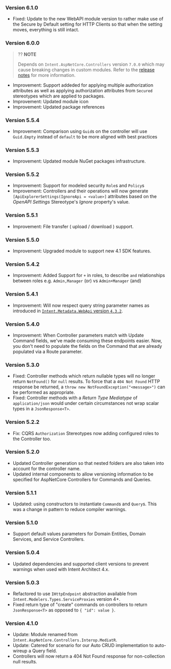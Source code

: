### Version 6.1.0

- Fixed: Update to the new WebAPI module version to rather make use of the Secure by Default setting for HTTP Clients so that when the setting moves, everything is still intact.

### Version 6.0.0

> ?? **NOTE**
>
> Depends on `Intent.AspNetCore.Controllers` version `7.0.0` which may cause breaking changes in custom modules. Refer to the [release notes](https://github.com/IntentArchitect/Intent.Modules.NET/blob/improvement/be-able-to-apply-multiple-authorize-attributes/Modules/Intent.Modules.AspNetCore.Controllers/release-notes.md#version-700) for more information. 

- Improvement: Support addeded for applying multiple authorization attributes as well as applying authorization attributes from `Secured` stereotypes which are applied to packages. 
- Improvement: Updated module icon
- Improvement: Updated package references

### Version 5.5.4

- Improvement: Comparison using `Guid`s on the controller will use `Guid.Empty` instead of `default` to be more aligned with best practices

### Version 5.5.3

- Improvement: Updated module NuGet packages infrastructure.

### Version 5.5.2

- Improvement: Support for modeled security `Role`s and `Policy`s
- Improvement: Controllers and their operations will now generate `[ApiExplorerSettings(IgnoreApi = <value>]` attributes based on the _OpenAPI Settings_ Stereotype's _Ignore_ property's value.

### Version 5.5.1

- Improvement: File transfer ( upload / download ) support.

### Version 5.5.0

- Improvement: Upgraded module to support new 4.1 SDK features.

### Version 5.4.2

- Improvement: Added Support for `+` in roles, to describe `and` relationships between roles e.g. `Admin,Manager` (or) vs `Admin+Manager` (and)

### Version 5.4.1

- Improvement: Will now respect query string parameter names as introduced in [`Intent.Metadata.WebApi` version `4.3.2`](https://github.com/IntentArchitect/Intent.Modules/blob/development/Modules/Intent.Modules.Metadata.WebApi/release-notes.md#version-432).

### Version 5.4.0

- Improvement: When Controller parameters match with Update Command fields, we've made consuming these endpoints easier. Now, you don't need to populate the fields on the Command that are already populated via a Route parameter.

### Version 5.3.0

- Fixed: Controller methods which return nullable types will no longer return `NotFound()` for `null` results. To force that a `404 Not Found` HTTP response be returned, a `throw new NotFoundException("<message>")` can be performed as appropriate.
- Fixed: Controller methods with a _Return Type Mediatype_ of `application/json` would under certain circumstances not wrap scalar types in a `JsonResponse<T>`.

### Version 5.2.2

- Fix: CQRS `Authorization` Stereotypes now adding configured roles to the Controller too.

### Version 5.2.0

- Updated Controller generation so that nested folders are also taken into account for the controller name.
- Updated internal components to allow versioning information to be specified for AspNetCore Controllers for Commands and Queries.

### Version 5.1.1

- Updated: using constructors to instantiate `Command`s and `Query`s. This was a change in pattern to reduce compiler warnings.

### Version 5.1.0

- Support default values parameters for Domain Entities, Domain Services, and Service Controllers.

### Version 5.0.4

- Updated dependencies and supported client versions to prevent warnings when used with Intent Architect 4.x.

### Version 5.0.3

- Refactored to use `IHttpEndpoint` abstraction available from `Intent.Modelers.Types.ServiceProxies` version 4+.
- Fixed return type of "create" commands on controllers to return `JsonResponse<T>` as opposed to `{ "id": value }`.

### Version 4.1.0

- Update: Module renamed from `Intent.AspNetCore.Controllers.Interop.MediatR`.
- Update: Catered for scenario for our Auto CRUD implementation to auto-wireup a Query field.
- Controllers will now return a 404 Not Found response for non-collection null results.
